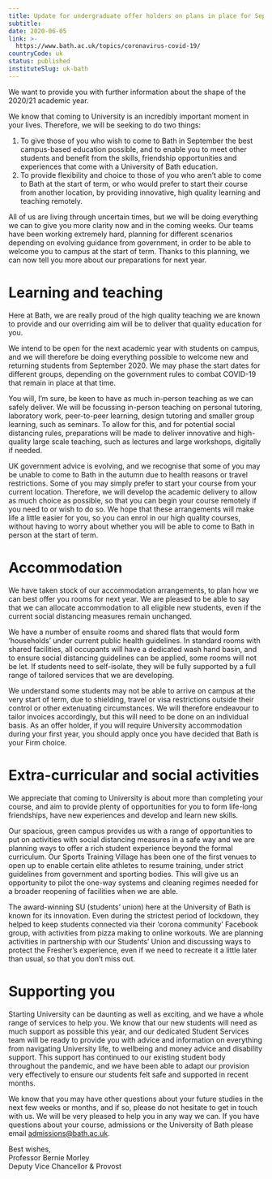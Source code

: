 ```yaml
---
title: Update for undergraduate offer holders on plans in place for September 2020 start
subtitle: 
date: 2020-06-05
link: >-
  https://www.bath.ac.uk/topics/coronavirus-covid-19/
countryCode: uk
status: published
instituteSlug: uk-bath
---
```

We want to provide you with further information about the shape of the 2020/21 academic year.

We know that coming to University is an incredibly important moment in your lives. Therefore, we will be seeking to do two things:

  1. To give those of you who wish to come to Bath in September the best campus-based education possible, and to enable you to meet other students and benefit from the skills, friendship opportunities and experiences that come with a University of Bath education.
  2. To provide flexibility and choice to those of you who aren’t able to come to Bath at the start of term, or who would prefer to start their course from another location, by providing innovative, high quality learning and teaching remotely.



All of us are living through uncertain times, but we will be doing everything we can to give you more clarity now and in the coming weeks. Our teams have been working extremely hard, planning for different scenarios depending on evolving guidance from government, in order to be able to welcome you to campus at the start of term. Thanks to this planning, we can now tell you more about our preparations for next year.

# Learning and teaching

Here at Bath, we are really proud of the high quality teaching we are known to provide and our overriding aim will be to deliver that quality education for you.

We intend to be open for the next academic year with students on campus, and we will therefore be doing everything possible to welcome new and returning students from September 2020. We may phase the start dates for different groups, depending on the government rules to combat COVID-19 that remain in place at that time.

You will, I’m sure, be keen to have as much in-person teaching as we can safely deliver. We will be focussing in-person teaching on personal tutoring, laboratory work, peer-to-peer learning, design tutoring and smaller group learning, such as seminars. To allow for this, and for potential social distancing rules, preparations will be made to deliver innovative and high-quality large scale teaching, such as lectures and large workshops, digitally if needed.

UK government advice is evolving, and we recognise that some of you may be unable to come to Bath in the autumn due to health reasons or travel restrictions. Some of you may simply prefer to start your course from your current location. Therefore, we will develop the academic delivery to allow as much choice as possible, so that you can begin your course remotely if you need to or wish to do so. We hope that these arrangements will make life a little easier for you, so you can enrol in our high quality courses, without having to worry about whether you will be able to come to Bath in person at the start of term.

# Accommodation

We have taken stock of our accommodation arrangements, to plan how we can best offer you rooms for next year. We are pleased to be able to say that we can allocate accommodation to all eligible new students, even if the current social distancing measures remain unchanged.

We have a number of ensuite rooms and shared flats that would form ‘households’ under current public health guidelines. In standard rooms with shared facilities, all occupants will have a dedicated wash hand basin, and to ensure social distancing guidelines can be applied, some rooms will not be let. If students need to self-isolate, they will be fully supported by a full range of tailored services that we are developing.

We understand some students may not be able to arrive on campus at the very start of term, due to shielding, travel or visa restrictions outside their control or other extenuating circumstances. We will therefore endeavour to tailor invoices accordingly, but this will need to be done on an individual basis. As an offer holder, if you will require University accommodation during your first year, you should apply once you have decided that Bath is your Firm choice.

# Extra-curricular and social activities

We appreciate that coming to University is about more than completing your course, and aim to provide plenty of opportunities for you to form life-long friendships, have new experiences and develop and learn new skills.

Our spacious, green campus provides us with a range of opportunities to put on activities with social distancing measures in a safe way and we are planning ways to offer a rich student experience beyond the formal curriculum. Our Sports Training Village has been one of the first venues to open up to enable certain elite athletes to resume training, under strict guidelines from government and sporting bodies. This will give us an opportunity to pilot the one-way systems and cleaning regimes needed for a broader reopening of facilities when we are able.

The award-winning SU (students’ union) here at the University of Bath is known for its innovation. Even during the strictest period of lockdown, they helped to keep students connected via their ‘corona community’ Facebook group, with activities from pizza making to online workouts. We are planning activities in partnership with our Students’ Union and discussing ways to protect the Fresher’s experience, even if we need to recreate it a little later than usual, so that you don’t miss out.

# Supporting you

Starting University can be daunting as well as exciting, and we have a whole range of services to help you. We know that our new students will need as much support as possible this year, and our dedicated Student Services team will be ready to provide you with advice and information on everything from navigating University life, to wellbeing and money advice and disability support. This support has continued to our existing student body throughout the pandemic, and we have been able to adapt our provision very effectively to ensure our students felt safe and supported in recent months.

We know that you may have other questions about your future studies in the next few weeks or months, and if so, please do not hesitate to get in touch with us. We will be very pleased to help you in any way we can. If you have questions about your course, admissions or the University of Bath please email [admissions@bath.ac.uk](mailto:admissions@bath.ac.uk).

Best wishes,  
Professor Bernie Morley  
Deputy Vice Chancellor & Provost
